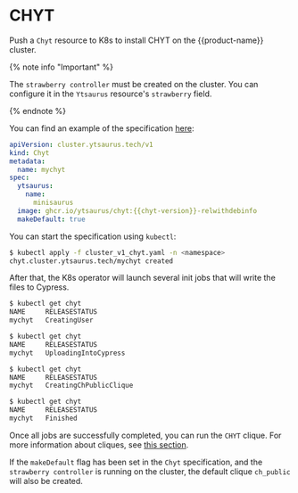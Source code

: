 # CHYT

Push a `Chyt` resource to K8s to install CHYT on the {{product-name}} cluster.

{% note info "Important" %}

The `strawberry controller` must be created on the cluster. You can configure it in the `Ytsaurus` resource's `strawberry` field.

{% endnote %}

You can find an example of the specification [here](https://github.com/ytsaurus/yt-k8s-operator/blob/main/config/samples/cluster_v1_chyt.yaml):
```yaml
apiVersion: cluster.ytsaurus.tech/v1
kind: Chyt
metadata:
  name: mychyt
spec:
  ytsaurus:
    name:
      minisaurus
  image: ghcr.io/ytsaurus/chyt:{{chyt-version}}-relwithdebinfo
  makeDefault: true
```

You can start the specification using `kubectl`:

```bash
$ kubectl apply -f cluster_v1_chyt.yaml -n <namespace>
chyt.cluster.ytsaurus.tech/mychyt created
```

After that, the K8s operator will launch several init jobs that will write the files to Cypress.

```bash
$ kubectl get chyt
NAME     RELEASESTATUS
mychyt   CreatingUser

$ kubectl get chyt
NAME     RELEASESTATUS
mychyt   UploadingIntoCypress

$ kubectl get chyt
NAME     RELEASESTATUS
mychyt   CreatingChPublicClique

$ kubectl get chyt
NAME     RELEASESTATUS
mychyt   Finished
```

Once all jobs are successfully completed, you can run the `CHYT` clique. For more information about cliques, see [this section](../../user-guide/data-processing/chyt/cliques/start).

If the `makeDefault` flag has been set in the `Chyt` specification, and the `strawberry controller` is running on the cluster, the default clique `ch_public` will also be created.

